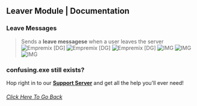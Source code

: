 ## Leaver Module | Documentation

### Leave Messages
> Sends a **leave messagese** when a user leaves the server
![Empremix [DG]](https://cdn.discordapp.com/attachments/716657082157236254/716667441442455593/exleaver_enable.png)
![Empremix [DG]](https://cdn.discordapp.com/attachments/716657082157236254/716667439773122570/exleaver_disable.png)
![Empremix [DG]](https://cdn.discordapp.com/attachments/716657082157236254/716667443275235439/exleaver_setchannel.png)
![IMG](https://cdn.discordapp.com/attachments/716657082157236254/716668798132027432/exleaver_text_info.png)
![IMG](https://cdn.discordapp.com/attachments/716657082157236254/716667445062008943/exleaver_text_change.png)
![IMG](https://cdn.discordapp.com/attachments/716657082157236254/716667446701850644/exleaver_text_disable.png)


### confusing.exe still exists? 
Hop right in to our [**Support Server**](https://discord.gg/HA7UCtr) and get all the help you'll ever need!




###### [Click Here To Go Back](https://github.com/TheHQE/Empremix/tree/master/Documentation/Free/README.MD)
